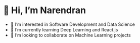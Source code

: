 # 👋 Hi, I’m Narendran

- 👀 I’m interested in Software Development and Data Science
- 🌱 I’m currently learning Deep Learning and React.js
- 💞️ I’m looking to collaborate on Machine Learning projects

<!---
Naren2002/Naren2002 is a ✨ special ✨ repository because its `README.md` (this file) appears on your GitHub profile.
You can click the Preview link to take a look at your changes.
--->
